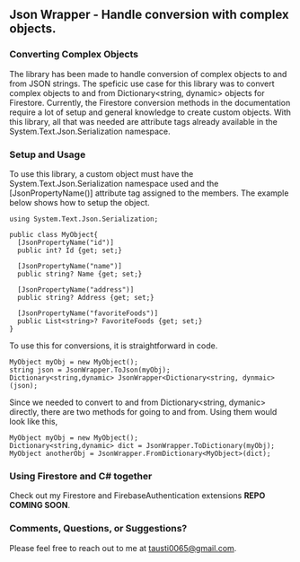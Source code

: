 ## Json Wrapper - Handle conversion with complex objects.

### Converting Complex Objects ### 

The library has been made to handle conversion of complex objects to and from JSON strings.  The speficic use case for this library was to convert complex objects to and from Dictionary<string, dynamic> objects for Firestore.  Currently, the Firestore conversion methods in the documentation require a lot of setup and general knowledge to create custom objects.  With this library, all that was needed are attribute tags already available in the System.Text.Json.Serialization namespace.

### Setup and Usage ###

To use this library, a custom object must have the System.Text.Json.Serialization namespace used and the [JsonPropertyName()] attribute tag assigned to the members.  The example below shows how to setup the object.
```
using System.Text.Json.Serialization;

public class MyObject{
  [JsonPropertyName("id")]
  public int? Id {get; set;}
  
  [JsonPropertyName("name")]
  public string? Name {get; set;}
  
  [JsonPropertyName("address")]
  public string? Address {get; set;}
  
  [JsonPropertyName("favoriteFoods")]
  public List<string>? FavoriteFoods {get; set;}
}
```
 To use this for conversions, it is straightforward in code. 
 
```
MyObject myObj = new MyObject();
string json = JsonWrapper.ToJson(myObj);
Dictionary<string,dynamic> JsonWrapper<Dictionary<string, dynmaic>(json);
```

Since we needed to convert to and from Dictionary<string, dymanic> directly, there are two methods for going to and from.  Using them would look like this,
```
MyObject myObj = new MyObject();
Dictionary<string,dynamic> dict = JsonWrapper.ToDictionary(myObj);
MyObject anotherObj = JsonWrapper.FromDictionary<MyObject>(dict);
```

### Using Firestore and C# together ###

Check out my Firestore and FirebaseAuthentication extensions **REPO COMING SOON**.

### Comments, Questions, or Suggestions? ###

Please feel free to reach out to me at tausti0065@gmail.com.
